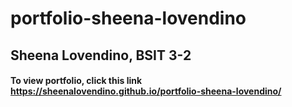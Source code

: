 # portfolio-sheena-lovendino

## Sheena Lovendino, BSIT 3-2

#### To view portfolio, click this link https://sheenalovendino.github.io/portfolio-sheena-lovendino/
